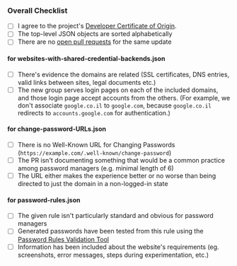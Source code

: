<!-- Thanks for contributing! Before you submit your pull request, please make sure to check the following boxes by putting an x in the [ ] (don't: [x ], [ x], do: [x]); you should remove sections for files you aren't changing -->

### Overall Checklist
- [ ] I agree to the project's [Developer Certificate of Origin](../blob/main/DEVELOPER_CERTIFICATE_OF_ORIGIN.md).
- [ ] The top-level JSON objects are sorted alphabetically
- [ ] There are no [open pull requests](https://github.com/apple/password-manager-resources/pulls) for the same update

#### for websites-with-shared-credential-backends.json
- [ ] There's evidence the domains are related (SSL certificates, DNS entries, valid links between sites, legal documents etc.)
- [ ] The new group serves login pages on each of the included domains, and those login page accept accounts from the others. (For example, we don't associate `google.co.il` to `google.com`, because `google.co.il` redirects to `accounts.google.com` for authentication.)

#### for change-password-URLs.json
- [ ] There is no Well-Known URL for Changing Passwords (`https://example.com/.well-known/change-password`)
- [ ] The PR isn't documenting something that would be a common practice among password managers (e.g. minimal length of 6)
- [ ] The URL either makes the experience better or no worse than being directed to just the domain in a non-logged-in state

#### for password-rules.json
- [ ] The given rule isn't particularly standard and obvious for password managers
- [ ] Generated passwords have been tested from this rule using the [Password Rules Validation Tool](https://developer.apple.com/password-rules/)
- [ ] Information has been included about the website's requirements (eg. screenshots, error messages, steps during experimentation, etc.)
